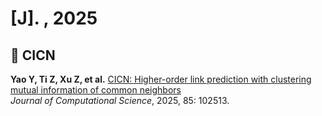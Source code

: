 # 
# [J]. , 2025
## 🔗 CICN

**Yao Y, Ti Z, Xu Z, et al.** [CICN: Higher-order link prediction with clustering mutual information of common neighbors](https://www.sciencedirect.com/science/article/pii/S1877750324003065)  
*Journal of Computational Science*, 2025, 85: 102513.
